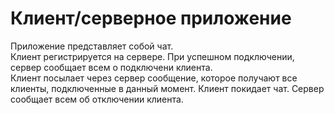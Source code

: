 # Клиент/серверное приложение
Приложение представляет собой чат.  
Клиент регистрируется на сервере. При успешном подключении, сервер сообщает всем о подключени клиента.  
Клиент посылает через сервер сообщение, которое получают все клиенты, подключенные в данный момент.
Клиент покидает чат. Сервер сообщает всем об отключении клиента.  

